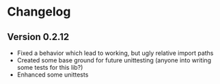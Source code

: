 # Changelog 

## Version 0.2.12
- Fixed a behavior which lead to working, but ugly relative import paths
- Created some base ground for future unittesting (anyone into writing some tests for this lib?)
- Enhanced some unittests